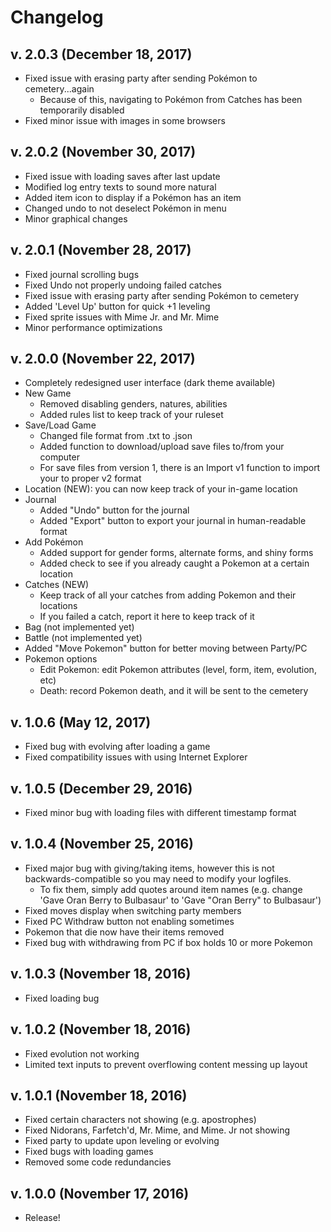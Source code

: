 # Changelog

## v. 2.0.3 (December 18, 2017)
* Fixed issue with erasing party after sending Pokémon to cemetery...again
	* Because of this, navigating to Pokémon from Catches has been temporarily disabled
* Fixed minor issue with images in some browsers

## v. 2.0.2 (November 30, 2017)
* Fixed issue with loading saves after last update
* Modified log entry texts to sound more natural
* Added item icon to display if a Pokémon has an item
* Changed undo to not deselect Pokémon in menu
* Minor graphical changes

## v. 2.0.1 (November 28, 2017)
* Fixed journal scrolling bugs
* Fixed Undo not properly undoing failed catches
* Fixed issue with erasing party after sending Pokémon to cemetery
* Added 'Level Up' button for quick +1 leveling
* Fixed sprite issues with Mime Jr. and Mr. Mime
* Minor performance optimizations

## v. 2.0.0 (November 22, 2017)
* Completely redesigned user interface (dark theme available)
* New Game
	* Removed disabling genders, natures, abilities
	* Added rules list to keep track of your ruleset
* Save/Load Game
	* Changed file format from .txt to .json
	* Added function to download/upload save files to/from your computer
	* For save files from version 1, there is an Import v1 function to import your to proper v2 format
* Location (NEW): you can now keep track of your in-game location
* Journal
	* Added "Undo" button for the journal
	* Added "Export" button to export your journal in human-readable format
* Add Pokémon
	* Added support for gender forms, alternate forms, and shiny forms
	* Added check to see if you already caught a Pokemon at a certain location
* Catches (NEW)
	* Keep track of all your catches from adding Pokemon and their locations
	* If you failed a catch, report it here to keep track of it
* Bag (not implemented yet)
* Battle (not implemented yet)
* Added "Move Pokemon" button for better moving between Party/PC
* Pokemon options
	* Edit Pokemon: edit Pokemon attributes (level, form, item, evolution, etc)
	* Death: record Pokemon death, and it will be sent to the cemetery

## v. 1.0.6 (May 12, 2017)
* Fixed bug with evolving after loading a game
* Fixed compatibility issues with using Internet Explorer

## v. 1.0.5 (December 29, 2016)
* Fixed minor bug with loading files with different timestamp format

## v. 1.0.4 (November 25, 2016)
* Fixed major bug with giving/taking items, however this is not backwards-compatible so you may need to modify your logfiles.
	* To fix them, simply add quotes around item names (e.g. change 'Gave Oran Berry to Bulbasaur' to 'Gave "Oran Berry" to Bulbasaur')
* Fixed moves display when switching party members
* Fixed PC Withdraw button not enabling sometimes
* Pokemon that die now have their items removed
* Fixed bug with withdrawing from PC if box holds 10 or more Pokemon

## v. 1.0.3 (November 18, 2016)
* Fixed loading bug

## v. 1.0.2 (November 18, 2016)
* Fixed evolution not working
* Limited text inputs to prevent overflowing content messing up layout

## v. 1.0.1 (November 18, 2016)
* Fixed certain characters not showing (e.g. apostrophes)
* Fixed Nidorans, Farfetch'd, Mr. Mime, and Mime. Jr not showing
* Fixed party to update upon leveling or evolving
* Fixed bugs with loading games
* Removed some code redundancies

## v. 1.0.0 (November 17, 2016)
* Release!
